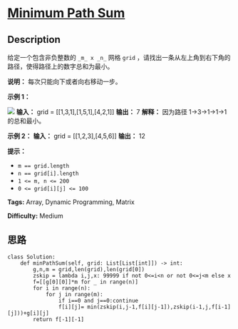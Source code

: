# [Minimum Path Sum][title]

## Description

给定一个包含非负整数的 `_m_ x _n_` 网格 `grid` ，请找出一条从左上角到右下角的路径，使得路径上的数字总和为最小。

**说明：** 每次只能向下或者向右移动一步。

**示例 1：**

![](https://assets.leetcode.com/uploads/2020/11/05/minpath.jpg)
            **输入：** grid = [[1,3,1],[1,5,1],[4,2,1]]    **输出：** 7    **解释：** 因为路径 1→3→1→1→1 的总和最小。    

**示例 2：**
            **输入：** grid = [[1,2,3],[4,5,6]]    **输出：** 12    

**提示：**

  * `m == grid.length`
  * `n == grid[i].length`
  * `1 <= m, n <= 200`
  * `0 <= grid[i][j] <= 100`


**Tags:** Array, Dynamic Programming, Matrix

**Difficulty:** Medium

## 思路

``` python3
class Solution:
    def minPathSum(self, grid: List[List[int]]) -> int:
        g,n,m = grid,len(grid),len(grid[0])
        zskip = lambda i,j,x: 99999 if not 0<=i<n or not 0<=j<m else x
        f=[[g[0][0]]*m for _ in range(n)]
        for i in range(n):
            for j in range(m):
                if i==0 and j==0:continue
                f[i][j]= min(zskip(i,j-1,f[i][j-1]),zskip(i-1,j,f[i-1][j]))+g[i][j]
        return f[-1][-1]        
```

[title]: https://leetcode-cn.com/problems/minimum-path-sum
